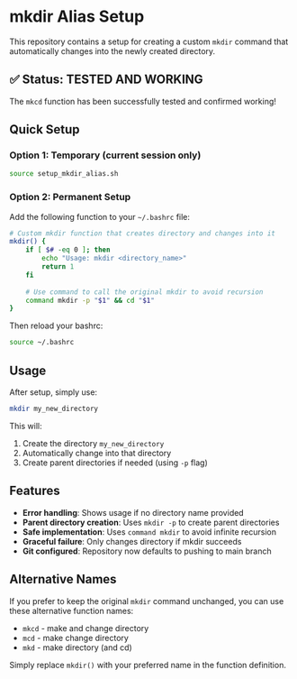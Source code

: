 # mkdir Alias Setup

This repository contains a setup for creating a custom `mkdir` command that automatically changes into the newly created directory.

## ✅ Status: TESTED AND WORKING
The `mkcd` function has been successfully tested and confirmed working!

## Quick Setup

### Option 1: Temporary (current session only)
```bash
source setup_mkdir_alias.sh
```

### Option 2: Permanent Setup
Add the following function to your `~/.bashrc` file:

```bash
# Custom mkdir function that creates directory and changes into it
mkdir() {
    if [ $# -eq 0 ]; then
        echo "Usage: mkdir <directory_name>"
        return 1
    fi
    
    # Use command to call the original mkdir to avoid recursion
    command mkdir -p "$1" && cd "$1"
}
```

Then reload your bashrc:
```bash
source ~/.bashrc
```

## Usage

After setup, simply use:
```bash
mkdir my_new_directory
```

This will:
1. Create the directory `my_new_directory`
2. Automatically change into that directory
3. Create parent directories if needed (using `-p` flag)

## Features

- **Error handling**: Shows usage if no directory name provided
- **Parent directory creation**: Uses `mkdir -p` to create parent directories
- **Safe implementation**: Uses `command mkdir` to avoid infinite recursion
- **Graceful failure**: Only changes directory if mkdir succeeds
- **Git configured**: Repository now defaults to pushing to main branch

## Alternative Names

If you prefer to keep the original `mkdir` command unchanged, you can use these alternative function names:
- `mkcd` - make and change directory
- `mcd` - make change directory
- `mkd` - make directory (and cd)

Simply replace `mkdir()` with your preferred name in the function definition.